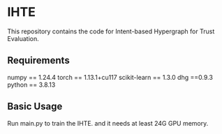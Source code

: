 # IHTE

This repository contains the code for Intent-based Hypergraph for Trust Evaluation.

## Requirements
numpy == 1.24.4
torch == 1.13.1+cu117
scikit-learn == 1.3.0
dhg ==0.9.3
python == 3.8.13


## Basic Usage
Run main.py to train the IHTE. and it needs at least 24G GPU memory.
